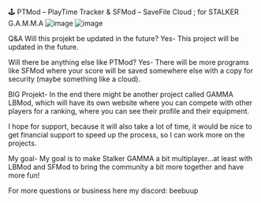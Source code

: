 🕹️ PTMod – PlayTime Tracker & SFMod – SaveFile Cloud ; for STALKER G.A.M.M.A
![image](https://github.com/user-attachments/assets/e07c86af-5b00-4691-a7a8-8ab8e9b71ca4)
![image](https://github.com/user-attachments/assets/844b0f32-917b-4f53-ace3-79549302e2a6)





Q&A
Will this projekt be updated in the future?
Yes-
This project will be updated in the future.



Will there be anything else like PTMod?
Yes-
There will be more programs like SFMod where your score will be saved somewhere else with a copy for security (maybe something like a cloud).



BIG Projekt-
In the end there might be another project called GAMMA LBMod, which will have its own website where you can compete with other players for a ranking, where you can see their profile and their equipment.

I hope for support, because it will also take a lot of time, it would be nice to get financial support to speed up the process, so I can work more on the projects.

My goal-
My goal is to make Stalker GAMMA a bit multiplayer...at least with LBMod and SFMod to bring the community a bit more together and have more fun!


For more questions or business here my discord: beebuup
